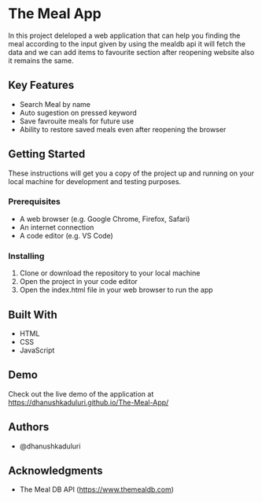 # The Meal App 
In this project deleloped a web application that can help you finding the meal according to the input given by using the mealdb api it will fetch the data and we can add items to favourite section after reopening website also it remains the same.

## Key Features

- Search Meal by name
- Auto sugestion on pressed keyword
- Save favrouite meals for future use
- Ability to restore saved meals even after reopening the browser

## Getting Started

These instructions will get you a copy of the project up and running on your local machine for development and testing purposes.

### Prerequisites

- A web browser (e.g. Google Chrome, Firefox, Safari)
- An internet connection
- A code editor (e.g. VS Code)

### Installing

1. Clone or download the repository to your local machine
2. Open the project in your code editor
3. Open the index.html file in your web browser to run the app

## Built With

- HTML
- CSS
- JavaScript

## Demo

Check out the live demo of the application at https://dhanushkaduluri.github.io/The-Meal-App/

## Authors

- @dhanushkaduluri


## Acknowledgments

- The Meal DB API (https://www.themealdb.com)

